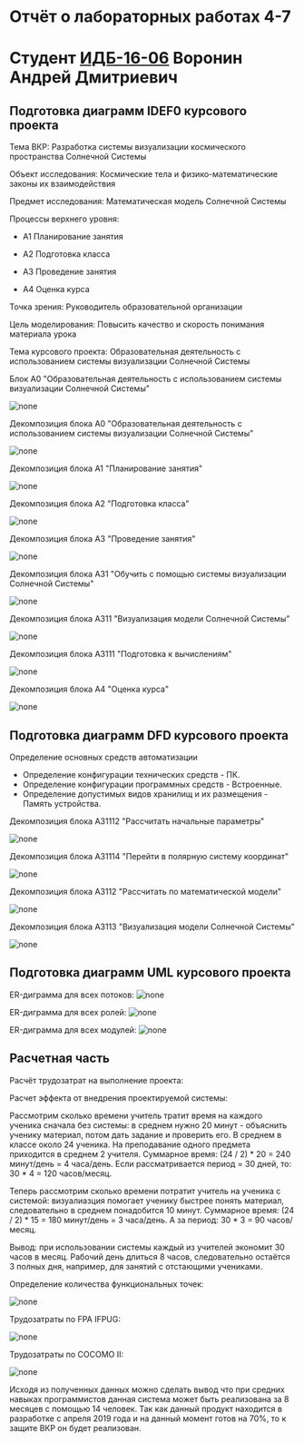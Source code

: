 # Отчёт о лабораторных работах 4-7
# Студент [ИДБ-16-06](https://github.com/stankin/design-1/wiki/list-idb-16-06) Воронин Андрей Дмитриевич
## Подготовка диаграмм IDEF0 курсового проекта
Тема ВКР: Разработка системы визуализации космического пространства Солнечной Системы

Объект исследования: Космические тела и физико-математические законы их взаимодействия

Предмет исследования: Математическая модель Солнечной Системы

Процессы верхнего уровня:

+ A1 Планирование занятия

+ A2 Подготовка класса

+ A3 Проведение занятия

+ A4 Оценка курса

Точка зрения: Руководитель образовательной организации  

Цель моделирования: Повысить качество и скорость понимания материала урока 

Тема курсового проекта: Образовательная деятельность с использованием системы визуализации Солнечной Системы

Блок А0 "Образовательная деятельность с использованием системы визуализации Солнечной Системы"

![none](https://github.com/Voronin98/Kursovaya/blob/master/01_A0.png)

Декомпозиция блока А0 "Образовательная деятельность с использованием системы визуализации Солнечной Системы"

![none](https://github.com/Voronin98/Kursovaya/blob/master/02_A0Newnew.png)

Декомпозиция блока А1 "Планирование занятия"

![none](https://github.com/Voronin98/Kursovaya/blob/master/03_A1.png)

Декомпозиция блока А2 "Подготовка класса"

![none](https://github.com/Voronin98/Kursovaya/blob/master/04_A2New.png)

Декомпозиция блока А3 "Проведение занятия"

![none](https://github.com/Voronin98/Kursovaya/blob/master/05_A3New.png)

Декомпозиция блока А31 "Обучить с помощью системы визуализации Солнечной Системы"

![none](https://github.com/Voronin98/Kursovaya/blob/master/06_A31New.png)

Декомпозиция блока А311 "Визуализация модели Солнечной Системы"

![none](https://github.com/Voronin98/Kursovaya/blob/master/07_A311New.png)

Декомпозиция блока А3111 "Подготовка к вычислениям"

![none](https://github.com/Voronin98/Kursovaya/blob/master/08_A3111.png)

Декомпозиция блока А4 "Оценка курса"

![none](https://github.com/Voronin98/Kursovaya/blob/master/13_A4.png)

## Подготовка диаграмм DFD курсового проекта
Определение основных средств автоматизации

+ Определение конфигурации технических средств - ПК.
+ Определение конфигурации программных средств - Встроенные.
+ Определение допустимых видов хранилищ и их размещения - Память устройства.

Декомпозиция блока А31112 "Рассчитать начальные параметры"

![none](https://github.com/Voronin98/Kursovaya/blob/master/09_A31112.png)

Декомпозиция блока А31114 "Перейти в полярную систему координат"

![none](https://github.com/Voronin98/Kursovaya/blob/master/10_A31114.png)

Декомпозиция блока А3112 "Рассчитать по математической модели"

![none](https://github.com/Voronin98/Kursovaya/blob/master/11_A3112.png)

Декомпозиция блока А3113 "Визуализация модели Солнечной Системы"

![none](https://github.com/Voronin98/Kursovaya/blob/master/12_A3113.png)

## Подготовка диаграмм UML курсового проекта
ER-диграмма для всех потоков:
![none](https://github.com/Voronin98/Kursovaya/blob/master/%D0%94%D0%B8%D0%B0%D0%B3%D1%80%D0%B0%D0%BC%D0%BC%D0%B0%20%D0%BF%D0%BE%D1%82%D0%BE%D0%BA%D0%BE%D0%B2.png)

ER-диграмма для всех ролей:
![none](https://github.com/Voronin98/Kursovaya/blob/master/%D0%94%D0%B8%D0%B0%D0%B3%D1%80%D0%B0%D0%BC%D0%BC%D0%B0%20%D1%80%D0%BE%D0%BB%D0%B5%D0%B9.png)

ER-диграмма для всех модулей:
![none](https://github.com/Voronin98/Kursovaya/blob/master/%D0%94%D0%B8%D0%B0%D0%B3%D1%80%D0%B0%D0%BC%D0%BC%D0%B0%20%D0%BF%D1%80%D1%8F%D0%BC%20%D0%B2%D1%81%D0%B5%D1%85%20%D0%BC%D0%BE%D0%B4%D1%83%D0%BB%D0%B5%D0%B9.svg)

## Расчетная часть
Расчёт трудозатрат на выполнение проекта:

Расчет эффекта от внедрения проектируемой системы:

Рассмотрим сколько времени учитель тратит время на каждого ученика сначала без системы: в среднем нужно 20 минут - объяснить ученику материал, потом дать задание и проверить его. В среднем в классе около 24 ученика. На преподавание одного предмета приходится в среднем 2 учителя. Суммарное время: (24 / 2) * 20 = 240 минут/день = 4 часа/день. Если рассматривается период = 30 дней, то: 30 * 4 = 120 часов/месяц.

Теперь рассмотрим сколько времени потратит учитель на ученика с системой: визуалиазция помогает ученику быстрее понять материал, следовательно в среднем понадобится 10 минут. Суммарное время: (24 / 2) * 15 = 180 минут/день = 3 часа/день. А за период: 30 * 3 = 90 часов/месяц. 

Вывод: при использовании системы каждый из учителей экономит 30 часов в месяц. Рабочий день длиться 8 часов, следовательно остаётся 3 полных дня, например, для занятий с отстающими учениками. 

Определение количества функциональных точек:

![none](https://github.com/Voronin98/Kursovaya/blob/master/%D0%9D%D0%B0%D1%87%D0%B0%D0%BB%D0%A0%D0%B0%D1%81%D1%87%D1%91%D1%82%D0%B0%D0%A21.JPG)

Трудозатраты по FPA IFPUG:

![none](https://github.com/Voronin98/Kursovaya/blob/master/FPA.JPG)

Трудозатраты по COCOMO II:

![none](https://github.com/Voronin98/Kursovaya/blob/master/COCOMO.JPG)

Исходя из полученных данных можно сделать вывод что при средних навыках программистов данная система может быть реализована за 8 месяцев с помощью 14 человек. Так как данный продукт находится в разработке с апреля 2019 года и на данный момент готов на 70%, то к защите ВКР он будет реализован. 
